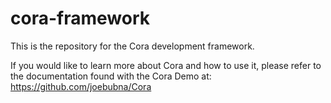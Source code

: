 # cora-framework

This is the repository for the Cora development framework.

If you would like to learn more about Cora and how to use it, please refer to the documentation found with the Cora Demo at:
https://github.com/joebubna/Cora
